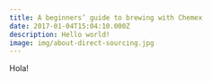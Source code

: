 ```yaml
---
title: A beginners’ guide to brewing with Chemex
date: 2017-01-04T15:04:10.000Z
description: Hello world!
image: img/about-direct-sourcing.jpg
---
```

Hola!
